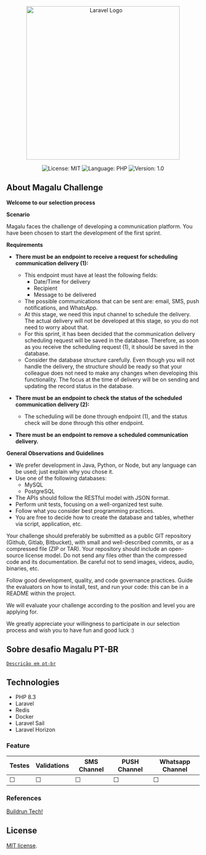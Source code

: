 <p align="center"><a href="https://laravel.com" target="_blank"><img src="https://saolucascontabilidade.com.br/wp-content/uploads/2023/10/Sem-titulo-13-1.jpg" width="400" alt="Laravel Logo"></a></p>

<p align="center">
    <img alt="License: MIT" src="https://img.shields.io/badge/license-MIT-%2304D361">
    <img alt="Language: PHP" src="https://img.shields.io/badge/language-java-green">
    <img alt="Version: 1.0" src="https://img.shields.io/badge/version-1.0-yellowgreen">
</p>

## About Magalu Challenge

**Welcome to our selection process**

**Scenario**

Magalu faces the challenge of developing a communication platform. You have been chosen to start the development of the first sprint.

**Requirements**

- **There must be an endpoint to receive a request for scheduling communication delivery (1):**
  - This endpoint must have at least the following fields:
    - Date/Time for delivery
    - Recipient
    - Message to be delivered
  - The possible communications that can be sent are: email, SMS, push notifications, and WhatsApp.
  - At this stage, we need this input channel to schedule the delivery. The actual delivery will not be developed at this stage, so you do not need to worry about that.
  - For this sprint, it has been decided that the communication delivery scheduling request will be saved in the database. Therefore, as soon as you receive the scheduling request (1), it should be saved in the database.
  - Consider the database structure carefully. Even though you will not handle the delivery, the structure should be ready so that your colleague does not need to make any changes when developing this functionality. The focus at the time of delivery will be on sending and updating the record status in the database.

- **There must be an endpoint to check the status of the scheduled communication delivery (2):**
  - The scheduling will be done through endpoint (1), and the status check will be done through this other endpoint.

- **There must be an endpoint to remove a scheduled communication delivery.**

**General Observations and Guidelines**

- We prefer development in Java, Python, or Node, but any language can be used; just explain why you chose it.
- Use one of the following databases:
  - MySQL
  - PostgreSQL
- The APIs should follow the RESTful model with JSON format.
- Perform unit tests, focusing on a well-organized test suite.
- Follow what you consider best programming practices.
- You are free to decide how to create the database and tables, whether via script, application, etc.

Your challenge should preferably be submitted as a public GIT repository (Github, Gitlab, Bitbucket), with small and well-described commits, or as a compressed file (ZIP or TAR). Your repository should include an open-source license model. Do not send any files other than the compressed code and its documentation. Be careful not to send images, videos, audio, binaries, etc.

Follow good development, quality, and code governance practices. Guide the evaluators on how to install, test, and run your code: this can be in a README within the project.

We will evaluate your challenge according to the position and level you are applying for.

We greatly appreciate your willingness to participate in our selection process and wish you to have fun and good luck :)

## Sobre desafio Magalu PT-BR

<code>[Descrição em pt-br](./ABOUT.md)</code>

## Technologies

- PHP 8.3
- Laravel
- Redis
- Docker
- Laravel Sail
- Laravel Horizon

### Feature

|Testes|Validations|SMS Channel|PUSH Channel| Whatsapp Channel|
|---|---|---|---|---|
|&#x2610;|&#x2610;|&#x2610;|&#x2610;|&#x2610;|

### References

[Buildrun Tech!](https://www.youtube.com/@buildrun-tech?sub_confirmation=1)

## License

[MIT license](https://opensource.org/licenses/MIT).
